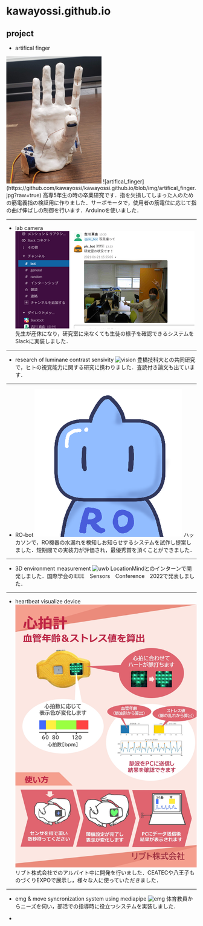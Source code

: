 # kawayossi.github.io

## project
* artifical finger
<img src="https://github.com/kawayossi/kawayossi.github.io/blob/img/artifical_finger.jpg" width="50%">
![artifical_finger](https://github.com/kawayossi/kawayossi.github.io/blob/img/artifical_finger.jpg?raw=true)
高専5年生の時の卒業研究です．指を欠損してしまった人のための筋電義指の検証用に作りました．サーボモータで，使用者の筋電位に応じて指の曲げ伸ばしの制御を行います．Arduinoを使いました．

------
* lab camera
![pic_bot](https://github.com/kawayossi/kawayossi.github.io/blob/img/pic_bot.png?raw=true)
先生が産休になり，研究室に来なくても生徒の様子を確認できるシステムをSlackに実装しました．

---
* research of luminane contrast sensivity
![vision](https://github.com/kawayossi/kawayossi.github.io/blob/img/Contrast_poster.jpg?raw=true)
豊橋技科大との共同研究で，ヒトの視覚能力に関する研究に携わりました．査読付き論文も出ています．

---
* RO-bot
![RO-bot](https://github.com/kawayossi/kawayossi.github.io/blob/img/RO-bot_icon.png?raw=true)
ハッカソンで，RO機器の水漏れを検知しお知らせするシステムを試作し提案しました．短期間での実装力が評価され，最優秀賞を頂くことができました．

---
* 3D environment measurement
![uwb](https://github.com/kawayossi/kawayossi.github.io/blob/img/UWB_poster.jpg?raw=true)
LocationMindとのインターンで開発しました．国際学会のIEEE　Sensors　Conference　2022で発表しました．

---
* heartbeat visualize device
![HRmonitor](https://github.com/kawayossi/kawayossi.github.io/blob/img/HRmonitor.jpg?raw=true)
リブト株式会社でのアルバイト中に開発を行いました．CEATECや八王子ものづくりEXPOで展示し，様々な人に使っていただきました．

---
* emg & move syncronization system using mediapipe
![emg](https://github.com/kawayossi/kawayossi.github.io/blob/img/EMG_poster.jpg?raw=true)
体育教員からニーズを伺い，部活での指導時に役立つシステムを実装しました．

* 
